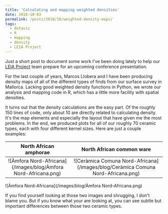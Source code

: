 ```yaml
---
title: 'Calculating and mapping weighted densities'
date: 2018-10-03
permalink: /posts/2018/10/weighted-density-maps/
tags:
  - dataviz
  - R
  - mapping
  - density
  - LEIA Project
---
```


Just a short post to document some work I've been doing lately to help our [LEIA Project](http://leiap.weebly.com/) team prepare for an upcoming conference presentation.

For the last couple of years, Marcos Llobera and I have been producing density maps of all of the different types of finds from our surface survey in Mallorca. Lacking good weighted density functions in Python, we wrote our analysis and mapping code in R, which has a little more facility with spatial densities.

It turns out that the density calculations are the easy part. Of the roughly 150 lines of code, only about 10 are directly related to calculating density. It's the map elements and especially the layout that have given me the most problems. In the end, we produced plots for all of our roughly 70 ceramic types, each with four different kernel sizes. Here are just a couple examples:

| North African amphorae | North African common ware |
|:----------------------:|:-------------------------:|
|![Àmfora Nord-Africana](/images/blog/Àmfora Nord-Africana.png) | ![Ceràmica Comuna Nord-Africana](/images/blog/Ceràmica Comuna Nord-Africana.png) |

![Àmfora Nord-Africana](/images/blog/Àmfora Nord-Africana.png)

If you find yourself looking at those two images and shrugging, I don't blame you. But if you know what your are looking at, you can see subtle but important differences between those two ceramic types.